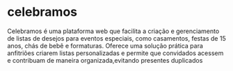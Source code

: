 # celebramos
Celebramos é uma plataforma web que facilita a criação e gerenciamento de listas de desejos para eventos especiais, como casamentos, festas de 15 anos, chás de bebê e formaturas. Oferece uma solução prática para anfitriões criarem listas personalizadas e permite que convidados acessem e contribuam de maneira organizada,evitando presentes duplicados
